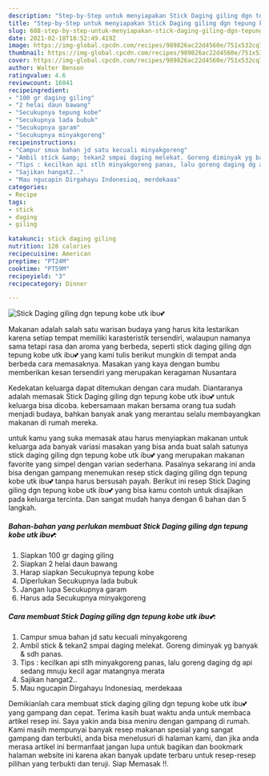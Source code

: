 ```yaml
---
description: "Step-by-Step untuk menyiapakan Stick Daging giling dgn tepung kobe utk ibu💕 Favorite"
title: "Step-by-Step untuk menyiapakan Stick Daging giling dgn tepung kobe utk ibu💕 Favorite"
slug: 608-step-by-step-untuk-menyiapakan-stick-daging-giling-dgn-tepung-kobe-utk-ibu-favorite
date: 2021-02-18T18:52:49.419Z
image: https://img-global.cpcdn.com/recipes/989826ac22d4560e/751x532cq70/stick-daging-giling-dgn-tepung-kobe-utk-ibu💕-foto-resep-utama.jpg
thumbnail: https://img-global.cpcdn.com/recipes/989826ac22d4560e/751x532cq70/stick-daging-giling-dgn-tepung-kobe-utk-ibu💕-foto-resep-utama.jpg
cover: https://img-global.cpcdn.com/recipes/989826ac22d4560e/751x532cq70/stick-daging-giling-dgn-tepung-kobe-utk-ibu💕-foto-resep-utama.jpg
author: Walter Benson
ratingvalue: 4.6
reviewcount: 16041
recipeingredient:
- "100 gr daging giling"
- "2 helai daun bawang"
- "Secukupnya tepung kobe"
- "Secukupnya lada bubuk"
- "Secukupnya garam"
- "Secukupnya minyakgoreng"
recipeinstructions:
- "Campur smua bahan jd satu kecuali minyakgoreng"
- "Ambil stick &amp; tekan2 smpai daging melekat. Goreng diminyak yg banyak &amp; sdh panas."
- "Tips : kecilkan api stlh minyakgoreng panas, lalu goreng daging dg api sedang mnuju kecil agar matangnya merata"
- "Sajikan hangat2.."
- "Mau ngucapin Dirgahayu Indonesiaq, merdekaaa"
categories:
- Recipe
tags:
- stick
- daging
- giling

katakunci: stick daging giling 
nutrition: 128 calories
recipecuisine: American
preptime: "PT24M"
cooktime: "PT59M"
recipeyield: "3"
recipecategory: Dinner

---
```



![Stick Daging giling dgn tepung kobe utk ibu💕](https://img-global.cpcdn.com/recipes/989826ac22d4560e/751x532cq70/stick-daging-giling-dgn-tepung-kobe-utk-ibu💕-foto-resep-utama.jpg)

Makanan adalah salah satu warisan budaya yang harus kita lestarikan karena setiap tempat memiliki karasteristik tersendiri, walaupun namanya sama tetapi rasa dan aroma yang berbeda, seperti stick daging giling dgn tepung kobe utk ibu💕 yang kami tulis berikut mungkin di tempat anda berbeda cara memasaknya. Masakan yang kaya dengan bumbu memberikan kesan tersendiri yang merupakan keragaman Nusantara

Kedekatan keluarga dapat ditemukan dengan cara mudah. Diantaranya adalah memasak Stick Daging giling dgn tepung kobe utk ibu💕 untuk keluarga bisa dicoba. kebersamaan makan bersama orang tua sudah menjadi budaya, bahkan banyak anak yang merantau selalu membayangkan makanan di rumah mereka.



untuk kamu yang suka memasak atau harus menyiapkan makanan untuk keluarga ada banyak variasi masakan yang bisa anda buat salah satunya stick daging giling dgn tepung kobe utk ibu💕 yang merupakan makanan favorite yang simpel dengan varian sederhana. Pasalnya sekarang ini anda bisa dengan gampang menemukan resep stick daging giling dgn tepung kobe utk ibu💕 tanpa harus bersusah payah.
Berikut ini resep Stick Daging giling dgn tepung kobe utk ibu💕 yang bisa kamu contoh untuk disajikan pada keluarga tercinta. Dan sangat mudah hanya dengan 6 bahan dan 5 langkah.


<!--inarticleads1-->

##### Bahan-bahan yang perlukan membuat Stick Daging giling dgn tepung kobe utk ibu💕:

1. Siapkan 100 gr daging giling
1. Siapkan 2 helai daun bawang
1. Harap siapkan Secukupnya tepung kobe
1. Diperlukan Secukupnya lada bubuk
1. Jangan lupa Secukupnya garam
1. Harus ada Secukupnya minyakgoreng




<!--inarticleads2-->

##### Cara membuat  Stick Daging giling dgn tepung kobe utk ibu💕:

1. Campur smua bahan jd satu kecuali minyakgoreng
1. Ambil stick &amp; tekan2 smpai daging melekat. Goreng diminyak yg banyak &amp; sdh panas.
1. Tips : kecilkan api stlh minyakgoreng panas, lalu goreng daging dg api sedang mnuju kecil agar matangnya merata
1. Sajikan hangat2..
1. Mau ngucapin Dirgahayu Indonesiaq, merdekaaa




Demikianlah cara membuat stick daging giling dgn tepung kobe utk ibu💕 yang gampang dan cepat. Terima kasih buat waktu anda untuk membaca artikel resep ini. Saya yakin anda bisa meniru dengan gampang di rumah. Kami masih mempunyai banyak resep makanan spesial yang sangat gampang dan terbukti, anda bisa menelusuri di halaman kami, dan jika anda merasa artikel ini bermanfaat jangan lupa untuk bagikan dan bookmark halaman website ini karena akan banyak update terbaru untuk resep-resep pilihan yang terbukti dan teruji. Siap Memasak !!. 
